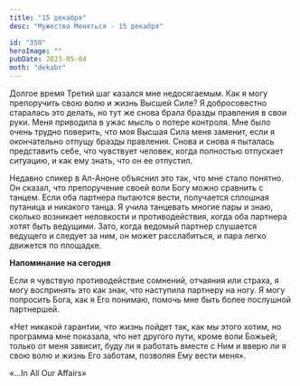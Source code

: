 ```yaml
---
title: "15 декабря"
desc: "Мужество Меняться - 15 декабря"

id: "350"
heroImage: ""
pubDate: 2023-05-04
moth: "dekabr"
---
```


Долгое время Третий шаг казался мне недосягаемым. Как я могу препоручить свою
волю и жизнь Высшей Силе? Я добросовестно старалась это делать, но тут же
снова брала бразды правления в свои руки. Меня приводила в ужас мысль о потере
контроля. Мне было очень трудно поверить, что моя Высшая Сила меня заменит,
если я окончательно отпущу бразды правления. Снова и снова я пыталась
представить себе, что чувствует человек, когда полностью отпускает ситуацию, и
как ему знать, что он ее отпустил.

Недавно спикер в Ал-Аноне объяснил это так, что мне стало понятно. Он сказал,
что препоручение своей воли Богу можно сравнить с танцем. Если оба партнера
пытаются вести, получается сплошная путаница и никакого танца. Я учила
танцевать многие пары и знаю, сколько возникает неловкости и противодействия,
когда оба партнера хотят быть ведущими. Зато, когда ведомый партнер слушается
ведущего и следует за ним, он может расслабиться, и пара легко движется по
площадке.

**Напоминание на сегодня**

Если я чувствую противодействие сомнений, отчаяния или страха, я могу
воспринять это как знак, что наступила партнеру на ногу. Я могу попросить
Бога, как я Его понимаю, помочь мне быть более послушной партнершей.

«Нет никакой гарантии, что жизнь пойдет так, как мы этого хотим, но программа
мне показала, что нет другого пути, кроме воли Божьей; только от меня зависит,
буду ли я работать вместе с Ним и вверю ли я свою волю и жизнь Его заботам,
позволяя Ему вести меня».

«…In All Our Affairs»
